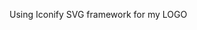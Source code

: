
Using Iconify SVG framework for my LOGO
<script src="https://code.iconify.design/1/1.0.6/iconify.min.js"></script>
<span class="iconify" data-inline="false" data-icon="bx:bxl-ok-ru" style="color: #07393c; font-size: 60px;"></span>
